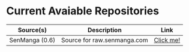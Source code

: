# Current Avaiable Repositories
| Source(s) | Description | Link |
| ---       | ---         | ---  |
| SenManga (0.6) | Source for raw.senmanga.com | [Click me!](https://rintendou.github.io/tommys-extensions/0.6) |